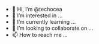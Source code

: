 - 👋 Hi, I’m @techocea
- 👀 I’m interested in ...
- 🌱 I’m currently learning ...
- 💞️ I’m looking to collaborate on ...
- 📫 How to reach me ...

<!---
techocea/techocea is a ✨ special ✨ repository because its `README.md` (this file) appears on your GitHub profile.
You can click the Preview link to take a look at your changes.
--->
